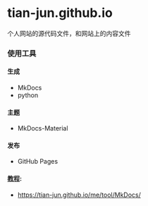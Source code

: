 # tian-jun.github.io
个人网站的源代码文件，和网站上的内容文件
### 使用工具
#### 生成
- MkDocs
- python
#### 主题
- MkDocs-Material
#### 发布
- GitHub Pages
#### [教程](https://tian-jun.github.io/me/tool/MkDocs/):
- https://tian-jun.github.io/me/tool/MkDocs/